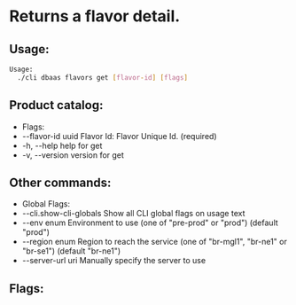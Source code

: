 # Returns a flavor detail.

## Usage:
```bash
Usage:
  ./cli dbaas flavors get [flavor-id] [flags]
```

## Product catalog:
- Flags:
- --flavor-id uuid   Flavor Id: Flavor Unique Id. (required)
- -h, --help             help for get
- -v, --version          version for get

## Other commands:
- Global Flags:
- --cli.show-cli-globals   Show all CLI global flags on usage text
- --env enum               Environment to use (one of "pre-prod" or "prod") (default "prod")
- --region enum            Region to reach the service (one of "br-mgl1", "br-ne1" or "br-se1") (default "br-ne1")
- --server-url uri         Manually specify the server to use

## Flags:
```bash

```

